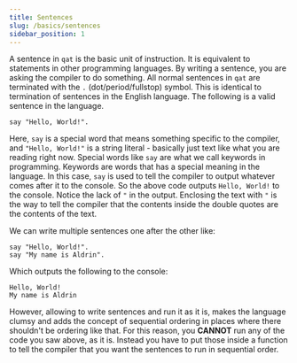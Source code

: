 ```yaml
---
title: Sentences
slug: /basics/sentences
sidebar_position: 1
---
```


A sentence in `qat` is the basic unit of instruction. It is equivalent to statements in other programming languages. By writing a sentence, you are asking the compiler to do something. All normal sentences in `qat` are terminated with the `.` (dot/period/fullstop) symbol. This is identical to termination of sentences in the English language. The following is a valid sentence in the language.

```qat
say "Hello, World!".
```

Here, `say` is a special word that means something specific to the compiler, and `"Hello, World!"` is a string literal - basically just text like what you are reading right now. Special words like `say` are what we call keywords in programming. Keywords are words that has a special meaning in the language. In this case, `say` is used to tell the compiler to output whatever comes after it to the console. So the above code outputs `Hello, World!` to the console. Notice the lack of `"` in the output. Enclosing the text with `"` is the way to tell the compiler that the contents inside the double quotes are the contents of the text.

We can write multiple sentences one after the other like:

```qat
say "Hello, World!".
say "My name is Aldrin".
```

Which outputs the following to the console:

```console
Hello, World!
My name is Aldrin
```

However, allowing to write sentences and run it as it is, makes the language clumsy and adds the concept of sequential ordering in places where there shouldn't be ordering like that. For this reason, you **CANNOT** run any of the code you saw above, as it is. Instead you have to put those inside a function to tell the compiler that you want the sentences to run in sequential order.

